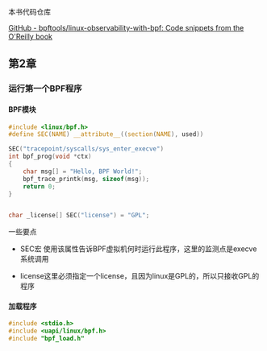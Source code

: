 本书代码仓库

[GitHub - bpftools/linux-observability-with-bpf: Code snippets from the O&#39;Reilly book](https://github.com/bpftools/linux-observability-with-bpf)

## 第2章

### 运行第一个BPF程序

#### BPF模块

```c
#include <linux/bpf.h>
#define SEC(NAME) __attribute__((section(NAME), used))

SEC("tracepoint/syscalls/sys_enter_execve")
int bpf_prog(void *ctx)
{
    char msg[] = "Hello, BPF World!";
    bpf_trace_printk(msg, sizeof(msg));
    return 0;
}


char _license[] SEC("license") = "GPL";
```

一些要点

* SEC宏  使用该属性告诉BPF虚拟机何时运行此程序，这里的监测点是execve系统调用

* license这里必须指定一个license，且因为linux是GPL的，所以只接收GPL的程序

#### 加载程序

```c
#include <stdio.h>
#include <uapi/linux/bpf.h>
#include "bpf_load.h"


```
